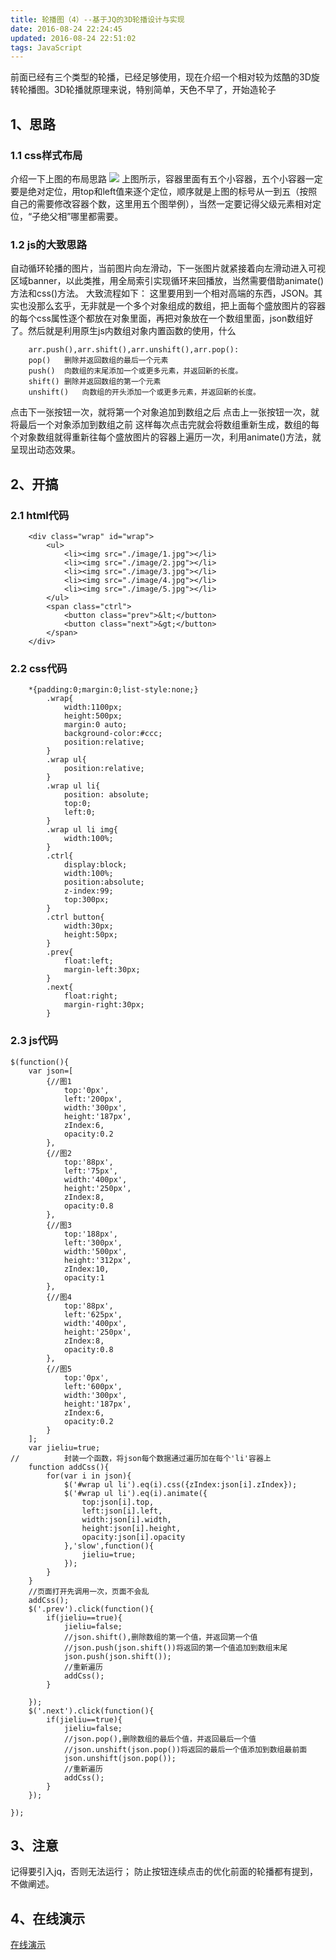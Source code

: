 ```yaml
---
title: 轮播图（4）--基于JQ的3D轮播设计与实现
date: 2016-08-24 22:24:45
updated: 2016-08-24 22:51:02
tags: JavaScript
---
```


前面已经有三个类型的轮播，已经足够使用，现在介绍一个相对较为炫酷的3D旋转轮播图。3D轮播就原理来说，特别简单，天色不早了，开始造轮子

<!--more-->


## 1、思路
### 1.1 css样式布局
介绍一下上图的布局思路
<img src="http://www.magicyou.cn/usr/uploads/2016/12/3191889194.png">
上图所示，容器里面有五个小容器，五个小容器一定要是绝对定位，用top和left值来逐个定位，顺序就是上图的标号从一到五（按照自己的需要修改容器个数，这里用五个图举例），当然一定要记得父级元素相对定位，“子绝父相”哪里都需要。
### 1.2 js的大致思路
自动循环轮播的图片，当前图片向左滑动，下一张图片就紧接着向左滑动进入可视区域banner，以此类推，用全局索引实现循环来回播放，当然需要借助animate()方法和css()方法。
大致流程如下：
这里要用到一个相对高端的东西，JSON。其实也没那么玄乎，无非就是一个多个对象组成的数组，把上面每个盛放图片的容器的每个css属性逐个都放在对象里面，再把对象放在一个数组里面，json数组好了。然后就是利用原生js内数组对象内置函数的使用，什么

```
    arr.push(),arr.shift(),arr.unshift(),arr.pop():
	pop()	删除并返回数组的最后一个元素
	push()	向数组的末尾添加一个或更多元素，并返回新的长度。
	shift()	删除并返回数组的第一个元素
	unshift()	向数组的开头添加一个或更多元素，并返回新的长度。
```
点击下一张按钮一次，就将第一个对象追加到数组之后
点击上一张按钮一次，就将最后一个对象添加到数组之前
这样每次点击完就会将数组重新生成，数组的每个对象数组就得重新往每个盛放图片的容器上遍历一次，利用animate()方法，就呈现出动态效果。
## 2、开搞
### 2.1 html代码
```
	<div class="wrap" id="wrap">
		<ul>
			<li><img src="./image/1.jpg"></li>
			<li><img src="./image/2.jpg"></li>
			<li><img src="./image/3.jpg"></li>
			<li><img src="./image/4.jpg"></li>
			<li><img src="./image/5.jpg"></li>
		</ul>
		<span class="ctrl">
			<button class="prev">&lt;</button>
			<button class="next">&gt;</button>
		</span>
	</div>
```
### 2.2 css代码
```	
	*{padding:0;margin:0;list-style:none;}
		.wrap{
			width:1100px;
			height:500px;
			margin:0 auto;
			background-color:#ccc;
			position:relative;
		}
		.wrap ul{
			position:relative;
		}
		.wrap ul li{
			position: absolute;
			top:0;
			left:0;
		}
		.wrap ul li img{
			width:100%;
		}
		.ctrl{
			display:block;
			width:100%;
			position:absolute;
			z-index:99;
			top:300px;
		}
		.ctrl button{
			width:30px;
			height:50px;
		}	
		.prev{
			float:left;
			margin-left:30px;
		}
		.next{
			float:right;
			margin-right:30px;
		}
```
### 2.3 js代码
```
$(function(){
    var json=[
        {//图1
            top:'0px',
            left:'200px',
            width:'300px',
            height:'187px',
            zIndex:6,
            opacity:0.2
        },
        {//图2
            top:'88px',
            left:'75px',
            width:'400px',
            height:'250px',
            zIndex:8,
            opacity:0.8
        },
        {//图3
            top:'188px',
            left:'300px',
            width:'500px',
            height:'312px',
            zIndex:10,
            opacity:1
        },
        {//图4
            top:'88px',
            left:'625px',
            width:'400px',
            height:'250px',
            zIndex:8,
            opacity:0.8
        },
        {//图5
            top:'0px',
            left:'600px',
            width:'300px',
            height:'187px',
            zIndex:6,
            opacity:0.2
        }
    ];
    var jieliu=true;
//			封装一个函数，将json每个数据通过遍历加在每个'li'容器上
    function addCss(){
        for(var i in json){
            $('#wrap ul li').eq(i).css({zIndex:json[i].zIndex});
            $('#wrap ul li').eq(i).animate({
                top:json[i].top,
                left:json[i].left,
                width:json[i].width,
                height:json[i].height,
                opacity:json[i].opacity
            },'slow',function(){
                jieliu=true;
            });
        }				
    }
    //页面打开先调用一次，页面不会乱
    addCss();
    $('.prev').click(function(){
        if(jieliu==true){
            jieliu=false;
            //json.shift(),删除数组的第一个值，并返回第一个值
            //json.push(json.shift())将返回的第一个值追加到数组末尾
            json.push(json.shift());
            //重新遍历
            addCss();					
        }

    });
    $('.next').click(function(){
        if(jieliu==true){
            jieliu=false;
            //json.pop(),删除数组的最后个值，并返回最后一个值
            //json.unshift(json.pop())将返回的最后一个值添加到数组最前面
            json.unshift(json.pop());
            //重新遍历
            addCss();
        }
    });

});
```
## 3、注意
记得要引入jq，否则无法运行；
防止按钮连续点击的优化前面的轮播都有提到，不做阐述。
## 4、在线演示
[在线演示](http://119.29.224.85/resource/20160824)